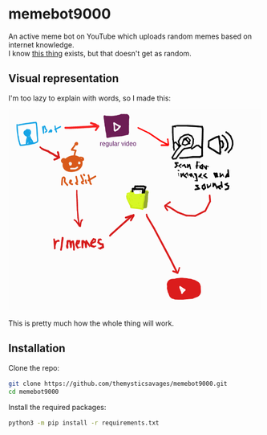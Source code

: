 # memebot9000
An active meme bot on YouTube which uploads random memes based on internet knowledge. <br>
I know [this thing](https://github.com/sakkshm/MemeBot) exists, but that doesn't get as random.

## Visual representation
I'm too lazy to explain with words, so I made this:

<img src="https://raw.githubusercontent.com/ajskateboarder/stuff/main/explain.png" height="400">

This is pretty much how the whole thing will work.

## Installation
Clone the repo:
```bash
git clone https://github.com/themysticsavages/memebot9000.git
cd memebot9000
```
Install the required packages:
```bash
python3 -m pip install -r requirements.txt
```
